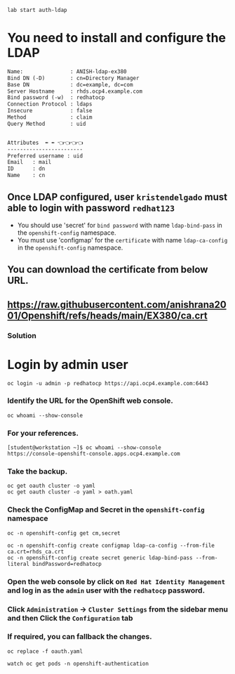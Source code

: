 
```
lab start auth-ldap
```

# You need to install and configure the LDAP 
```html
Name:               : ANISH-ldap-ex380
Bind DN (-D)        : cn=Directory Manager
Base DN             : dc=example, dc=com
Server Hostname     : rhds.ocp4.example.com
Bind password (-w)  : redhatocp
Connection Protocol : ldaps
Insecure            : false
Method              : claim
Query Method        : uid


Attributes  ⬅️ ⬅️ 👈👈👈👈
------------------------
Preferred username : uid
Email   : mail
ID      : dn
Name    : cn
```
## Once LDAP configured, user `kristendelgado` must able to login with password `redhat123`
- You should use 'secret' for `bind password` with name `ldap-bind-pass` in the `openshift-config` namespace.
- You must use 'configmap' for the `certificate` with name `ldap-ca-config` in the `openshift-config` namespace.
## You can download the certificate from below URL.
https://raw.githubusercontent.com/anishrana2001/Openshift/refs/heads/main/EX380/ca.crt
---


### Solution 
# Login by admin user
```
oc login -u admin -p redhatocp https://api.ocp4.example.com:6443
```
### Identify the URL for the OpenShift web console.
```
oc whoami --show-console
```
### For your references.
```
[student@workstation ~]$ oc whoami --show-console
https://console-openshift-console.apps.ocp4.example.com
```
### Take the backup.

```
oc get oauth cluster -o yaml
oc get oauth cluster -o yaml > oath.yaml
```

### Check the ConfigMap and Secret in the `openshift-config` namespace
```
oc -n openshift-config get cm,secret
```
```
oc -n openshift-config create configmap ldap-ca-config --from-file ca.crt=rhds_ca.crt 
oc -n openshift-config create secret generic ldap-bind-pass --from-literal bindPassword=redhatocp 
```
### Open the web console by click on `Red Hat Identity Management` and log in as the `admin` user with the `redhatocp` password.
### Click `Administration` → `Cluster Settings` from the sidebar menu and then Click the `Configuration` tab



### If required, you can fallback the changes. 
```
oc replace -f oauth.yaml
```
```
watch oc get pods -n openshift-authentication
```
